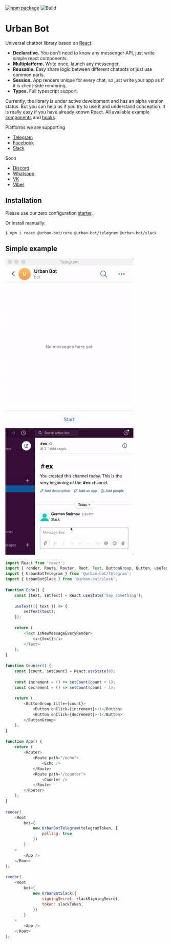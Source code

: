 [![npm package](https://img.shields.io/npm/v/@urban-bot/core?logo=npm&style=flat-square)](https://www.npmjs.com/package/@urban-bot/core)
![Build](https://github.com/urban-bot/urban-bot/workflows/Node.js%20CI/badge.svg)
# Urban Bot

Universal chatbot library based on [React](https://github.com/facebook/react).

* **Declarative.** You don't need to know any messenger API, just write simple react components.
* **Multiplatform.** Write once, launch any messenger.
* **Reusable.** Easy share logic between different chatbots or just use common parts.
* **Session.** App renders unique for every chat, so just write your app as if it is client-side rendering.
* **Types.** Full typescript support.

Currently, the library is under active development and has an alpha version status. But you can help us if you try to use it and understand conception. It is really easy if you have already known React. All available example [components](https://github.com/urban-bot/urban-bot/tree/master/examples/base/src) and [hooks](https://github.com/urban-bot/urban-bot/blob/master/examples/base/src/Hooks.tsx).

Platforms we are supporting
* [Telegram](https://telegram.org/)
* [Facebook](https://www.messenger.com/)
* [Slack](https://slack.com/)

Soon
* [Discord](https://www.discord.com/)
* [Whatsapp](https://www.whatsapp.com/)
* [VK](https://www.vk.com/)
* [Viber](https://www.viber.com/)

## Installation
Please use our zero configuration [starter](https://github.com/urban-bot/urban-bot-starter).

Or install manually:
```
$ npm i react @urban-bot/core @urban-bot/telegram @urban-bot/slack
```

## Simple example
![](files/telegram-gif.gif)
![](files/slack-gif.gif)
```javascript
import React from 'react';
import { render, Route, Router, Root, Text, ButtonGroup, Button, useText } from '@urban-bot/core';
import { UrbanBotTelegram } from '@urban-bot/telegram';
import { UrbanBotSlack } from '@urban-bot/slack';

function Echo() {
    const [text, setText] = React.useState('Say something');

    useText(({ text }) => {
        setText(text);
    });

    return (
        <Text isNewMessageEveryRender>
            <i>{text}</i>
        </Text>
    );
}

function Counter() {
    const [count, setCount] = React.useState(0);

    const increment = () => setCount(count + 1);
    const decrement = () => setCount(count - 1);

    return (
        <ButtonGroup title={count}>
            <Button onClick={increment}>+1</Button>
            <Button onClick={decrement}>-1</Button>
        </ButtonGroup>
    );
}

function App() {
    return (
        <Router>
            <Route path="/echo">
                <Echo />
            </Route>
            <Route path="/counter">
                <Counter />
            </Route>
        </Router>
    );
}

render(
    <Root
        bot={
            new UrbanBotTelegram(telegramToken, {
                polling: true,
            })
        }
    >
        <App />
    </Root>
);

render(
    <Root
        bot={
            new UrbanBotSlack({
                signingSecret: slackSigningSecret,
                token: slackToken,
            })
        }
    >
        <App />
    </Root>
);
```
